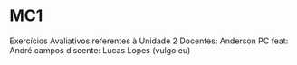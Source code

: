 # MC1
Exercícios Avaliativos referentes à Unidade 2
Docentes: Anderson PC feat: André campos
discente: Lucas Lopes (vulgo eu)
